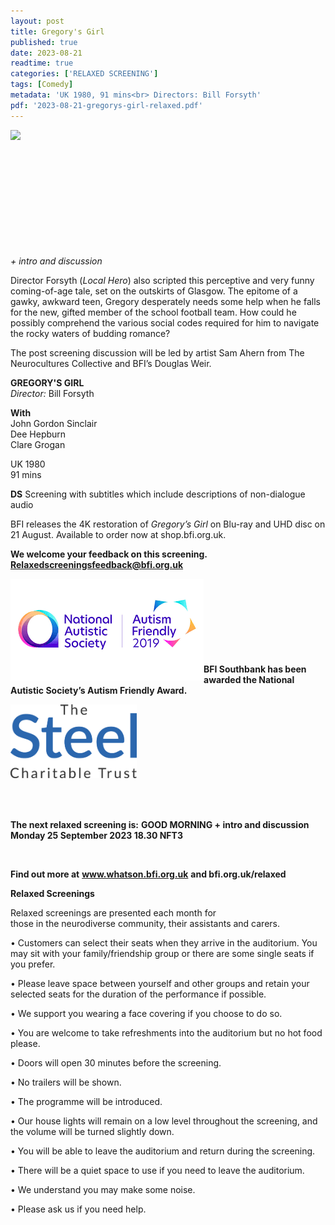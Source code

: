 ```yaml
---
layout: post
title: Gregory's Girl
published: true
date: 2023-08-21
readtime: true
categories: ['RELAXED SCREENING']
tags: [Comedy]
metadata: 'UK 1980, 91 mins<br> Directors: Bill Forsyth'
pdf: '2023-08-21-gregorys-girl-relaxed.pdf'
---
```


<img style="float: left;" src="/img/Gregory's Girl.png"><br><br><br><br><br><br><br><br><br><br><br>


_+ intro and discussion_

Director Forsyth (_Local Hero_) also scripted this perceptive and very funny coming-of-age tale, set on the outskirts of Glasgow. The epitome of a gawky, awkward teen, Gregory desperately needs some help when he falls for the new, gifted member of the school football team. How could he possibly comprehend the various social codes required for him to navigate the rocky waters of budding romance?

The post screening discussion will be led by artist Sam Ahern from The Neurocultures Collective and BFI’s Douglas Weir.  


**GREGORY'S GIRL**  
_Director:_ Bill Forsyth  

**With**  
John Gordon Sinclair  
Dee Hepburn  
Clare Grogan  

UK 1980  
91 mins  

**DS** Screening with subtitles which include descriptions of non-dialogue audio

BFI releases the 4K restoration of _Gregory’s Girl_ on Blu-ray and UHD disc on 21 August. Available to order now at shop.bfi.org.uk.


**We welcome your feedback on this screening. Relaxedscreeningsfeedback@bfi.org.uk**


<img style="float: left;" src="/img/autistic_society.png"><br><br><br><br><br><br><br><br>
**BFI Southbank has been awarded the National Autistic Society’s Autism Friendly Award.**

<img style="float: left;" src="/img/steel-charitable-trust-logo-01.jpg" width="40%" height="40%"><br><br><br><br><br><br><br><br><br><br>

**The next relaxed screening is:**
**GOOD MORNING  + intro and discussion  
Monday 25 September 2023 18.30 NFT3** 

<br>


**Find out more at**
**www.whatson.bfi.org.uk**
**and bfi.org.uk/relaxed**

**Relaxed Screenings**<br>

Relaxed screenings are presented each month for  
those in the neurodiverse community, their assistants and carers.

• Customers can select their seats when they arrive in the auditorium. You may sit with your family/friendship group or there are some single seats if you prefer.

• Please leave space between yourself and other groups and retain your selected seats for the duration of the performance if possible.

• We support you wearing a face covering if you choose to do so.

• You are welcome to take refreshments into the auditorium but no hot food please.

• Doors will open 30 minutes before the screening.

• No trailers will be shown.

• The programme will be introduced.

• Our house lights will remain on a low level throughout the screening, and the volume will be turned slightly down.

• You will be able to leave the auditorium and return during the screening.

• There will be a quiet space to use if you need to leave the auditorium.

• We understand you may make some noise.

• Please ask us if you need help.

<!--stackedit_data:
eyJoaXN0b3J5IjpbNjYxNTIyMzkwLC03NTk4NDg3ODksLTY2MD
IxNDM1NF19
-->